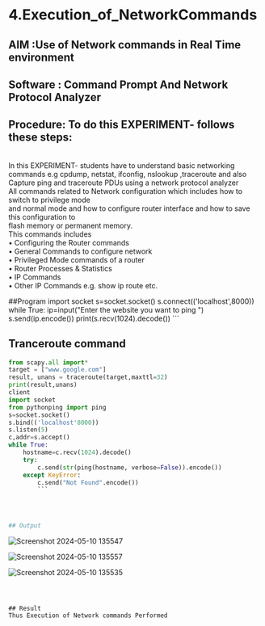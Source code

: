# 4.Execution_of_NetworkCommands
## AIM :Use of Network commands in Real Time environment
## Software : Command Prompt And Network Protocol Analyzer
## Procedure: To do this EXPERIMENT- follows these steps:
<BR>
In this EXPERIMENT- students have to understand basic networking commands e.g cpdump, netstat, ifconfig, nslookup ,traceroute and also Capture ping and traceroute PDUs using a network protocol analyzer 
<BR>
All commands related to Network configuration which includes how to switch to privilege mode
<BR>
and normal mode and how to configure router interface and how to save this configuration to
<BR>
flash memory or permanent memory.
<BR>
This commands includes
<BR>
• Configuring the Router commands
<BR>
• General Commands to configure network
<BR>
• Privileged Mode commands of a router 
<BR>
• Router Processes & Statistics
<BR>
• IP Commands
<BR>
• Other IP Commands e.g. show ip route etc.
<BR>



##Program
import socket 
s=socket.socket() 
s.connect(('localhost',8000)) 
while True: 
    ip=input("Enter the website you want to ping ") 
    s.send(ip.encode()) 
    print(s.recv(1024).decode())
    ```
## Tranceroute command
```py
from scapy.all import* 
target = ["www.google.com"] 
result, unans = traceroute(target,maxttl=32) 
print(result,unans)
client
import socket 
from pythonping import ping 
s=socket.socket() 
s.bind(('localhost'8000)) 
s.listen(5) 
c,addr=s.accept() 
while True: 
    hostname=c.recv(1024).decode() 
    try: 
        c.send(str(ping(hostname, verbose=False)).encode()) 
    except KeyError: 
        c.send("Not Found".encode())
        ```




## Output
```

![Screenshot 2024-05-10 135547](https://github.com/Nandy-nan/4.Execution_of_NetworkCommends/assets/153698914/4248cd97-6e34-4f04-a9dd-d1c49b13c77a)


![Screenshot 2024-05-10 135557](https://github.com/Nandy-nan/4.Execution_of_NetworkCommends/assets/153698914/16c11d6c-2221-4aca-a945-a20629977e92)


![Screenshot 2024-05-10 135535](https://github.com/Nandy-nan/4.Execution_of_NetworkCommends/assets/153698914/c45928b3-803e-4b7a-8f02-d7fefefc29a9)
```



## Result
Thus Execution of Network commands Performed 
